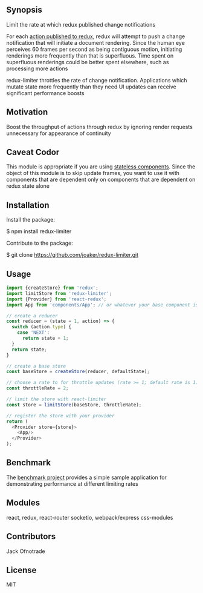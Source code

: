 ## Synopsis
Limit the rate at which redux published change notifications

For each [action published to redux](http://redux.js.org/docs/basics/Actions.html), redux will attempt to push a change notification that will initiate a document rendering.  Since the human eye perceives 60 frames per second as being contiguous motion, initiating renderings more frequently than that is superfluous.  Time spent on superfluous renderings could be better spent elsewhere, such as processing more actions

redux-limiter throttles the rate of change notification.  Applications which mutate state more frequently than they need UI updates can receive significant performance boosts

## Motivation

Boost the throughput of actions through redux by ignoring render requests unnecessary for appearance of continuity

## Caveat Codor

This module is appropriate if you are using [stateless components](http://tylermcginnis.com/functional-components-vs-stateless-functional-components-vs-stateless-components/).  Since the object of this module is to skip update frames, you want to use it with components that are dependent only on components that are dependent on redux state alone

## Installation

Install the package:

$ npm install redux-limiter

Contribute to the package:

$ git clone https://github.com/joaker/redux-limiter.git

## Usage
```js
import {createStore} from 'redux';
import limitStore from 'redux-limiter';
import {Provider} from 'react-redux';
import App from 'components/App'; // or whatever your base component is

// create a reducer
const reducer = (state = 1, action) => {
  switch (action.type) {
    case 'NEXT':
      return state + 1;
  }
  return state;
}

// create a base store
const baseStore = createStore(reducer, defaultState);

// choose a rate to for throttle updates (rate >= 1; default rate is 1)
const throttleRate = 2;

// limit the store with react-limiter
const store = limitStore(baseStore, throttleRate);

// register the store with your provider
return (
  <Provider store={store}>
    <App/>
  </Provider>
);
```

## Benchmark

The [benchmark project](http://github.com/joaker/limiter-test) provides a simple sample application for demonstrating performance at different limiting rates

<!-- ## Tests

TODO: npm test -->

## Modules
react, redux, react-router
socketio, webpack/express
css-modules

<!-- mongodb -->

## Contributors

Jack Ofnotrade

## License

MIT
